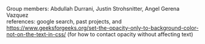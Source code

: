 Group members: Abdullah Durrani, Justin Strohsnitter, Angel Gerena Vazquez <br />
references: google search, past projects, and https://www.geeksforgeeks.org/set-the-opacity-only-to-background-color-not-on-the-text-in-css/ (for how to contact opacity without affecting text)
